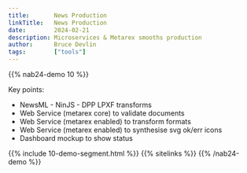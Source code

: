 ```yaml
---
title:       News Production
linkTitle:   News Production
date:        2024-02-21
description: Microservices & Metarex smooths production
author:      Bruce Devlin
tags:        ["tools"]
---
```


{{% nab24-demo 10 %}}

Key points:

* NewsML - NinJS - DPP LPXF transforms
* Web Service (metarex core) to validate documents
* Web Service (metarex enabled) to transform formats
* Web Service (metarex enabled) to synthesise svg ok/err icons
* Dashboard mockup to show status

{{% include 10-demo-segment.html %}}
{{% sitelinks %}}
{{% /nab24-demo %}}
